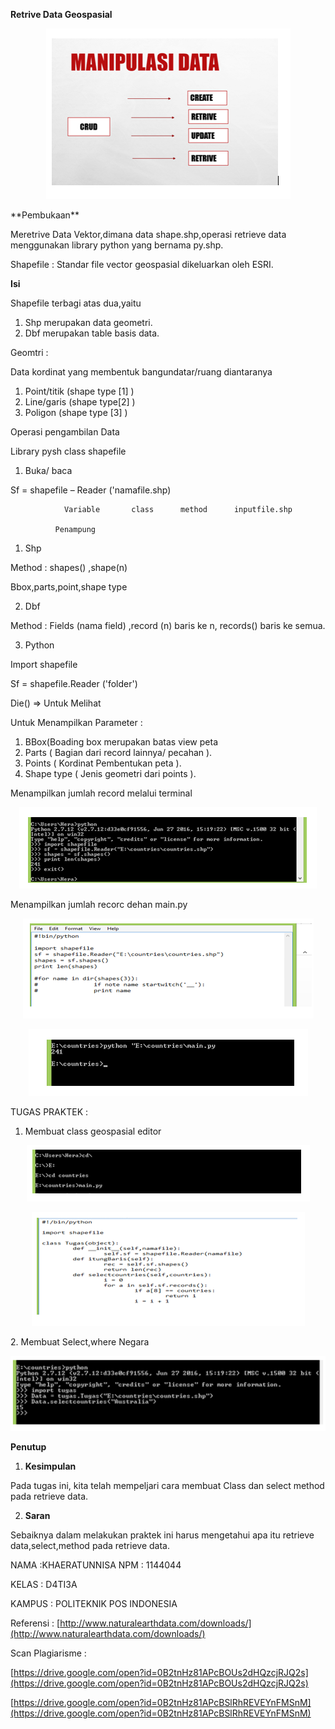 **Retrive Data Geospasial**
<p align="center">
	<img src="https://github.com/Khaeratunnisa/Geografis-Informasi-System/blob/master/img/pict1.PNG">
</p>
**Pembukaan**

Meretrive Data Vektor,dimana data shape.shp,operasi retrieve data menggunakan library python yang bernama py.shp.

Shapefile : Standar file vector geospasial dikeluarkan oleh ESRI.

**Isi**

Shapefile terbagi atas dua,yaitu

1. Shp merupakan data geometri.
2. Dbf merupakan table basis data.

Geomtri :

Data kordinat yang membentuk bangundatar/ruang diantaranya

1. Point/titik (shape type [1] )
2. Line/garis (shape type[2] )
3. Poligon (shape type [3] )

Operasi pengambilan Data

Library pysh class shapefile

1. Buka/ baca

Sf = shapefile – Reader (&#39;namafile.shp)

                Variable       class      method      inputfile.shp

              Penampung

1. Shp

Method : shapes() ,shape(n)

Bbox,parts,point,shape type

2. Dbf

Method : Fields (nama field) ,record (n) baris ke n, records() baris ke semua.

3. Python

Import shapefile

Sf = shapefile.Reader (&#39;folder&#39;)

Die() =&gt; Untuk Melihat

Untuk Menampilkan Parameter :

1. BBox(Boading box merupakan  batas view peta
2. Parts ( Bagian dari record lainnya/ pecahan ).
3. Points ( Kordinat Pembentukan peta ).
4. Shape type ( Jenis geometri dari points ).

Menampilkan jumlah record melalui terminal
<p align="center">
	<img src="https://github.com/Khaeratunnisa/Geografis-Informasi-System/blob/master/img/pict2.PNG">
</p>

Menampilkan jumlah recorc dehan main.py
<p align="center">
	<img src="https://github.com/Khaeratunnisa/Geografis-Informasi-System/blob/master/img/pict3.PNG">
</p>
<p align="center">
	<img src="https://github.com/Khaeratunnisa/Geografis-Informasi-System/blob/master/img/pict4.png">
</p>

TUGAS PRAKTEK :

1. Membuat class geospasial editor

<p align="center">
	<img src="https://github.com/Khaeratunnisa/Geografis-Informasi-System/blob/master/img/pict5.PNG">
</p>

<p align="center">
	<img src="https://github.com/Khaeratunnisa/Geografis-Informasi-System/blob/master/img/pict6.PNG">
</p>
2. Membuat Select,where Negara

<p align="center">
	<img src="https://github.com/Khaeratunnisa/Geografis-Informasi-System/blob/master/img/pict7.PNG">
</p>

**Penutup**

1. **Kesimpulan**

Pada tugas ini, kita telah mempeljari cara membuat Class dan select method pada retrieve data.

2. **Saran**

Sebaiknya dalam melakukan praktek ini harus mengetahui apa itu retrieve data,select,method pada retrieve data.

NAMA        :KHAERATUNNISA
NPM                : 1144044

KELAS        : D4TI3A

KAMPUS        : POLITEKNIK POS INDONESIA

Referensi : [http://www.naturalearthdata.com/downloads/](http://www.naturalearthdata.com/downloads/)

Scan Plagiarisme :

[https://drive.google.com/open?id=0B2tnHz81APcBOUs2dHQzcjRJQ2s](https://drive.google.com/open?id=0B2tnHz81APcBOUs2dHQzcjRJQ2s)

[https://drive.google.com/open?id=0B2tnHz81APcBSlRhREVEYnFMSnM](https://drive.google.com/open?id=0B2tnHz81APcBSlRhREVEYnFMSnM)
